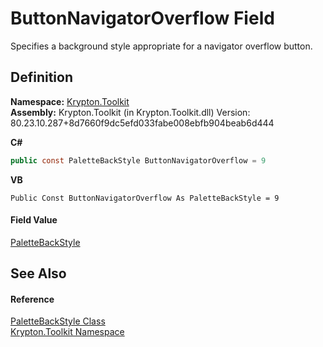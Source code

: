 # ButtonNavigatorOverflow Field


Specifies a background style appropriate for a navigator overflow button.



## Definition
**Namespace:** <a href="79d2eac2-21f4-54ff-7552-b20c33c30600.md">Krypton.Toolkit</a>  
**Assembly:** Krypton.Toolkit (in Krypton.Toolkit.dll) Version: 80.23.10.287+8d7660f9dc5efd033fabe008ebfb904beab6d444

**C#**
``` C#
public const PaletteBackStyle ButtonNavigatorOverflow = 9
```
**VB**
``` VB
Public Const ButtonNavigatorOverflow As PaletteBackStyle = 9
```



#### Field Value
<a href="c97e1038-2648-15dd-eb6c-99b5855419c6.md">PaletteBackStyle</a>

## See Also


#### Reference
<a href="c97e1038-2648-15dd-eb6c-99b5855419c6.md">PaletteBackStyle Class</a>  
<a href="79d2eac2-21f4-54ff-7552-b20c33c30600.md">Krypton.Toolkit Namespace</a>  
